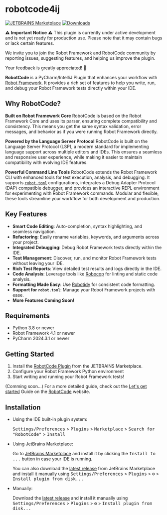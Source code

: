 # robotcode4ij

[![JETBRAINS Marketplace](https://img.shields.io/jetbrains/plugin/v/26216.svg)](https://plugins.jetbrains.com/plugin/26216)
[![Downloads](https://img.shields.io/jetbrains/plugin/d/26216.svg)](https://plugins.jetbrains.com/plugin/26216)


<!-- Plugin description -->

⚠️ **Important Notice** ⚠️
This plugin is currently under active development and is not yet ready for production use. Please note that it may contain bugs or lack certain features.

We invite you to join the Robot Framework and RobotCode community by reporting issues, suggesting features, and helping us improve the plugin.

Your feedback is greatly appreciated! 🙂


**RobotCode** is a PyCharm/IntelliJ Plugin that enhances your workflow with [Robot Framework](https://robotframework.org/).
It provides a rich set of features to help you write, run, and debug your Robot Framework tests directly within your IDE.

## Why RobotCode?

**Built on Robot Framework Core**
RobotCode is based on the Robot Framework Core and uses its parser, ensuring complete compatibility and consistency. This means you get the same syntax validation, error messages, and behavior as if you were running Robot Framework directly.

**Powered by the Language Server Protocol**
RobotCode is built on the Language Server Protocol (LSP), a modern standard for implementing language support across multiple editors and IDEs. This ensures a seamless and responsive user experience, while making it easier to maintain compatibility with evolving IDE features.

**Powerful Command Line Tools**
RobotCode extends the Robot Framework CLI with enhanced tools for test execution, analysis, and debugging. It supports [`robot.toml`](https://robotcode.io/03_reference/) configurations, integrates a Debug Adapter Protocol (DAP) compatible debugger, and provides an interactive REPL environment for experimenting with Robot Framework commands. Modular and flexible, these tools streamline your workflow for both development and production.

## Key Features

- **Smart Code Editing**: Auto-completion, syntax highlighting, and seamless navigation.
- **Refactoring**: Easily rename variables, keywords, and arguments across your project.
- **Integrated Debugging**: Debug Robot Framework tests directly within the IDE.
- **Test Management**: Discover, run, and monitor Robot Framework tests without leaving your IDE.
- **Rich Test Reports**: View detailed test results and logs directly in the IDE.
- **Code Analysis**: Leverage tools like [Robocop](https://robocop.readthedocs.io/) for linting and static code analysis.
- **Formatting Made Easy**: Use [Robotidy](https://robotidy.readthedocs.io/) for consistent code formatting.
- **Support for `robot.toml`**: Manage your Robot Framework projects with ease.
- **More Features Coming Soon!**


## Requirements

- Python 3.8 or newer
- Robot Framework 4.1 or newer
- PyCharm 2024.3.1 or newer

## Getting Started

1. Install the [RobotCode Plugin](https://plugins.jetbrains.com/plugin/26216) from the JETBRAINS Marketplace.
2. Configure your Robot Framework Python environment
3. Start writing and running your Robot Framework tests!

(Comming soon...)
For a more detailed guide, check out the [Let's get started](https://robotcode.io/02_get_started/) Guide on the [RobotCode](https://robotcode.io) website.

<!-- Plugin description end -->

## Installation

- Using the IDE built-in plugin system:

  <kbd>Settings/Preferences</kbd> > <kbd>Plugins</kbd> > <kbd>Marketplace</kbd> > <kbd>Search for "RobotCode"</kbd> >
  <kbd>Install</kbd>

- Using JetBrains Marketplace:

  Go to [JetBrains Marketplace](https://plugins.jetbrains.com/plugin/26216) and install it by clicking the <kbd>Install to ...</kbd> button in case your IDE is running.

  You can also download the [latest release](https://plugins.jetbrains.com/plugin/26216/versions) from JetBrains Marketplace and install it manually using
  <kbd>Settings/Preferences</kbd> > <kbd>Plugins</kbd> > <kbd>⚙️</kbd> > <kbd>Install plugin from disk...</kbd>

- Manually:

  Download the [latest release](https://github.com/robotcodedev/robotcode/releases/latest) and install it manually using
  <kbd>Settings/Preferences</kbd> > <kbd>Plugins</kbd> > <kbd>⚙️</kbd> > <kbd>Install plugin from disk...</kbd>
